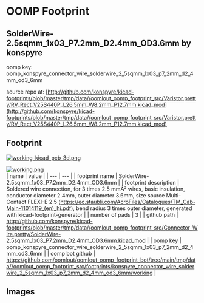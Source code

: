 # OOMP Footprint  
## SolderWire-2.5sqmm_1x03_P7.2mm_D2.4mm_OD3.6mm  by konspyre  
  
oomp key: oomp_konspyre_connector_wire_solderwire_2_5sqmm_1x03_p7_2mm_d2_4mm_od3_6mm  
  
source repo at: [http://github.com/konspyre/kicad-footprints/blob/master/tmp/data//oomlout_oomp_footprint_src/Varistor.pretty/RV_Rect_V25S440P_L26.5mm_W8.2mm_P12.7mm.kicad_mod](http://github.com/konspyre/kicad-footprints/blob/master/tmp/data//oomlout_oomp_footprint_src/Varistor.pretty/RV_Rect_V25S440P_L26.5mm_W8.2mm_P12.7mm.kicad_mod)  
## Footprint  
  
[![working_kicad_pcb_3d.png](working_kicad_pcb_3d_600.png)](working_kicad_pcb_3d.png)  
  
[![working.png](working_600.png)](working.png)  
| name | value | 
| --- | --- | 
| footprint name | SolderWire-2.5sqmm_1x03_P7.2mm_D2.4mm_OD3.6mm | 
| footprint description | Soldered wire connection, for 3 times 2.5 mmÂ² wires, basic insulation, conductor diameter 2.4mm, outer diameter 3.6mm, size source Multi-Contact FLEXI-E 2.5 (https://ec.staubli.com/AcroFiles/Catalogues/TM_Cab-Main-11014119_(en)_hi.pdf), bend radius 3 times outer diameter, generated with kicad-footprint-generator | 
| number of pads | 3 | 
| github path | http://github.com/konspyre/kicad-footprints/blob/master/tmp/data//oomlout_oomp_footprint_src/Connector_Wire.pretty/SolderWire-2.5sqmm_1x03_P7.2mm_D2.4mm_OD3.6mm.kicad_mod | 
| oomp key | oomp_konspyre_connector_wire_solderwire_2_5sqmm_1x03_p7_2mm_d2_4mm_od3_6mm | 
| oomp bot github | https://github.com/oomlout/oomlout_oomp_footprint_bot/tree/main/tmp/data//oomlout_oomp_footprint_src/footprints/konspyre_connector_wire_solderwire_2_5sqmm_1x03_p7_2mm_d2_4mm_od3_6mm/working | 
## Images  
